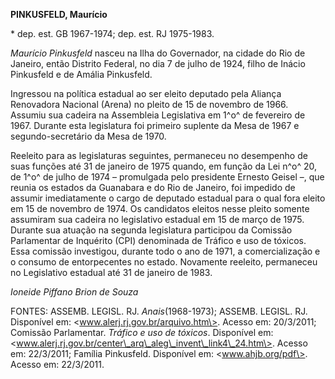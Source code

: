 **PINKUSFELD, Maurício**

\* dep. est. GB 1967-1974; dep. est. RJ 1975-1983.

*Maurício Pinkusfeld* nasceu na Ilha do Governador, na cidade do Rio de
Janeiro, então Distrito Federal, no dia 7 de julho de 1924, filho de
Inácio Pinkusfeld e de Amália Pinkusfeld.

Ingressou na política estadual ao ser eleito deputado pela Aliança
Renovadora Nacional (Arena) no pleito de 15 de novembro de 1966. Assumiu
sua cadeira na Assembleia Legislativa em 1^o^ de fevereiro de 1967.
Durante esta legislatura foi primeiro suplente da Mesa de 1967 e
segundo-secretário da Mesa de 1970.

Reeleito para as legislaturas seguintes, permaneceu no desempenho de
suas funções até 31 de janeiro de 1975 quando, em função da Lei n^o^ 20,
de 1^o^ de julho de 1974 – promulgada pelo presidente Ernesto Geisel –,
que reunia os estados da Guanabara e do Rio de Janeiro, foi impedido de
assumir imediatamente o cargo de deputado estadual para o qual fora
eleito em 15 de novembro de 1974. Os candidatos eleitos nesse pleito
somente assumiram sua cadeira no legislativo estadual em 15 de março de
1975. Durante sua atuação na segunda legislatura participou da Comissão
Parlamentar de Inquérito (CPI) denominada de Tráfico e uso de tóxicos.
Essa comissão investigou, durante todo o ano de 1971, a comercialização
e o consumo de entorpecentes no estado. Novamente reeleito, permaneceu
no Legislativo estadual até 31 de janeiro de 1983.

*Ioneide Piffano Brion de Souza*

FONTES: ASSEMB. LEGISL. RJ. *Anais*(1968-1973); ASSEMB. LEGISL. RJ.
Disponível em: \<www.alerj.rj.gov.br/arquivo.htm\>. Acesso em:
20/3/2011; Comissão Parlamentar. *Tráfico e uso de tóxicos*. Disponível
em: \<www.alerj.rj.gov.br/center\_arq\_aleg\_invent\_link4\_24.htm\>.
Acesso em: 22/3/2011; Família Pinkusfeld. Disponível em:
\<www.ahjb.org/pdf\>. Acesso em: 22/3/2011.
